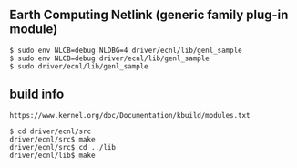 ## Earth Computing Netlink (generic family plug-in module)

    $ sudo env NLCB=debug NLDBG=4 driver/ecnl/lib/genl_sample
    $ sudo env NLCB=debug driver/ecnl/lib/genl_sample
    $ sudo driver/ecnl/lib/genl_sample

## build info

    https://www.kernel.org/doc/Documentation/kbuild/modules.txt

    $ cd driver/ecnl/src
    driver/ecnl/src$ make
    driver/ecnl/src$ cd ../lib
    driver/ecnl/lib$ make

